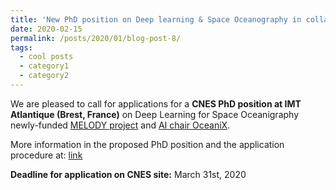 ```yaml
---
title: 'New PhD position on Deep learning & Space Oceanography in collaboration with CNES'
date: 2020-02-15
permalink: /posts/2020/01/blog-post-8/
tags:
  - cool posts
  - category1
  - category2
---
```


We are pleased to call for applications for a **CNES PhD position at IMT Atlantique (Brest, France)** on Deep Learning 
for Space Oceanigraphy newly-funded <a href="https://rfablet.github.io/projects/2019-melody"> MELODY project</a> and 
<a href="https://rfablet.github.io/projects/2019-oceanix"> AI chair OceaniX</a>.

More information in the proposed PhD position and the application procedure at: 
<a href="https://recrutement.cnes.fr/en/annonce/899896-200-end-to-end-learning-of-geophysically-sound-cnn-representations-29200-brest"> link</a>

**Deadline for application on CNES site:** March 31st, 2020
